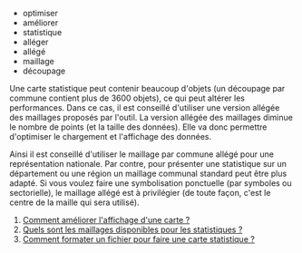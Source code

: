 - optimiser
- améliorer
- statistique
- alléger
- allégé
- maillage
- découpage

Une carte statistique peut contenir beaucoup d'objets (un découpage par commune contient plus de 3600 objets), ce qui peut altérer les performances. Dans ce cas, il est conseillé d'utiliser une version allégée des maillages proposés par l'outil.
La version allégée des maillages diminue le nombre de points (et la taille des données). Elle va donc permettre d'optimiser le chargement et l'affichage des données.

Ainsi il est conseillé d'utiliser le maillage par commune allégé pour une représentation nationale. Par contre, pour présenter une statistique sur un département ou une région un maillage communal standard peut être plus adapté.
Si vous voulez faire une symbolisation ponctuelle (par symboles ou sectorielle), le maillage allégé est à privilégier (de toute façon, c'est le centre de la maille qui sera utilisé).

1. [Comment améliorer l'affichage d'une carte ?](../mceditor/Comment_améliorer_l'affichage_d'une_carte.md)
1. [Quels sont les maillages disponibles pour les statistiques ?](./Quels_sont_les_maillages_disponibles_pour_les_statistiques.md)
1. [Comment formater un fichier pour faire une carte statistique ?](./Comment_formater_un_fichier_pour_faire_une_carte_statistique.md)
